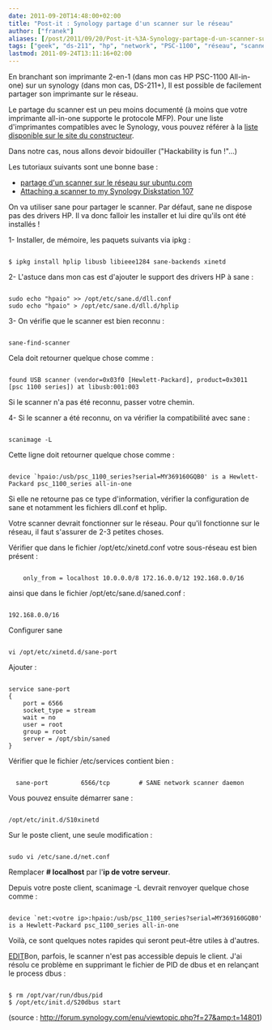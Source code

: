 ```yaml
---
date: 2011-09-20T14:48:00+02:00
title: "Post-it : Synology partage d'un scanner sur le réseau"
author: ["franek"]
aliases: [/post/2011/09/20/Post-it-%3A-Synology-partage-d-un-scanner-sur-le-r%C3%A9seau]
tags: ["geek", "ds-211", "hp", "network", "PSC-1100", "réseau", "scanner", "synology", "ubuntu"]
lastmod: 2011-09-24T13:11:16+02:00
---
```

En branchant son imprimante 2-en-1 (dans mon cas HP PSC-1100 All-in-one) sur un synology (dans mon cas, DS-211+), Il est possible de facilement partager son imprimante sur le réseau.

Le partage du scanner est un peu moins documenté (à moins que votre imprimante all-in-one supporte le protocole MFP). Pour une liste d'imprimantes compatibles avec le Synology, vous pouvez référer à la [liste disponible sur le site du constructeur](http://forum.synology.com/wiki/index.php/User_Reported_Compatible_USB_Printers "Imprimante compatible avec Synology").

Dans notre cas, nous allons devoir bidouiller ("Hackability is fun !"...)

Les tutoriaux suivants sont une bonne base :

- [partage d'un scanner sur le réseau sur ubuntu.com](https://help.ubuntu.com/community/ScanningHowTo)
- [Attaching a scanner to my Synology Diskstation 107](http://arnoutboer.nl/weblog/?p=223)

On va utiliser sane pour partager le scanner. Par défaut, sane ne dispose pas des drivers HP. Il va donc falloir les installer et lui dire qu'ils ont été installés !

1- Installer, de mémoire, les paquets suivants via ipkg :

```

$ ipkg install hplip libusb libieee1284 sane-backends xinetd
```

2- L'astuce dans mon cas est d'ajouter le support des drivers HP à sane :

```

sudo echo "hpaio" >> /opt/etc/sane.d/dll.conf
sudo echo "hpaio" > /opt/etc/sane.d/dll.d/hplip
```

3- On vérifie que le scanner est bien reconnu :

```

sane-find-scanner
```

Cela doit retourner quelque chose comme :

```

found USB scanner (vendor=0x03f0 [Hewlett-Packard], product=0x3011 [psc 1100 series]) at libusb:001:003
```

Si le scanner n'a pas été reconnu, passer votre chemin.

4- Si le scanner a été reconnu, on va vérifier la compatibilité avec sane :

```

scanimage -L
```

Cette ligne doit retourner quelque chose comme :

```

device `hpaio:/usb/psc_1100_series?serial=MY369160GQB0' is a Hewlett-Packard psc_1100_series all-in-one
```

Si elle ne retourne pas ce type d'information, vérifier la configuration de sane et notamment les fichiers dll.conf et hplip.

Votre scanner devrait fonctionner sur le réseau. Pour qu'il fonctionne sur le réseau, il faut s'assurer de 2-3 petites choses.

Vérifier que dans le fichier /opt/etc/xinetd.conf votre sous-réseau est bien présent :

```

    only_from = localhost 10.0.0.0/8 172.16.0.0/12 192.168.0.0/16
```

ainsi que dans le fichier /opt/etc/sane.d/saned.conf :

```

192.168.0.0/16
```

Configurer sane

```

vi /opt/etc/xinetd.d/sane-port
```

Ajouter :

```

service sane-port
{
    port = 6566
    socket_type = stream
    wait = no
    user = root
    group = root
    server = /opt/sbin/saned
}
```

Vérifier que le fichier /etc/services contient bien :

```

  sane-port         6566/tcp        # SANE network scanner daemon
```

Vous pouvez ensuite démarrer sane :

```

/opt/etc/init.d/S10xinetd
```

Sur le poste client, une seule modification :

```

sudo vi /etc/sane.d/net.conf
```

Remplacer **# localhost** par l'**ip de votre serveur**.

Depuis votre poste client, scanimage -L devrait renvoyer quelque chose comme :

```

device `net:<votre ip>:hpaio:/usb/psc_1100_series?serial=MY369160GQB0' is a Hewlett-Packard psc_1100_series all-in-one
```

Voilà, ce sont quelques notes rapides qui seront peut-être utiles à d'autres.

[EDIT](https://franek.chicour.net/post/2011/09/20/EDIT "EDIT")Bon, parfois, le scanner n'est pas accessible depuis le client. J'ai résolu ce problème en supprimant le fichier de PID de dbus et en relançant le process dbus :

```

$ rm /opt/var/run/dbus/pid
$ /opt/etc/init.d/S20dbus start
```

(source : http://forum.synology.com/enu/viewtopic.php?f=27&amp;t=14801)
